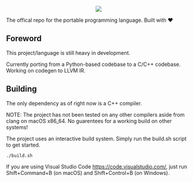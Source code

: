 <div>
<p align="center">
<img src="https://user-images.githubusercontent.com/38915815/147722834-1602909f-fcbc-49bf-8ec3-6a0bd33ef3ec.png" />  
</p>
</div>

The offical repo for the portable programming language. Built with ❤️

## Foreword

This project/language is still heavy in development. 

Currently porting from a Python-based codebase to a C/C++ codebase. Working on codegen to LLVM IR.

## Building

The only dependency as of right now is a C++ compiler.

NOTE: The project has not been tested on any other compilers aside from clang on macOS x86_64. No guarentees for a working build on other systems!

The project uses an interactive build system. Simply run the build.sh script to get started. 

```
./build.sh
```

If you are using Visual Studio Code https://code.visualstudio.com/, just run Shift+Command+B (on macOS) and Shift+Control+B (on Windows).